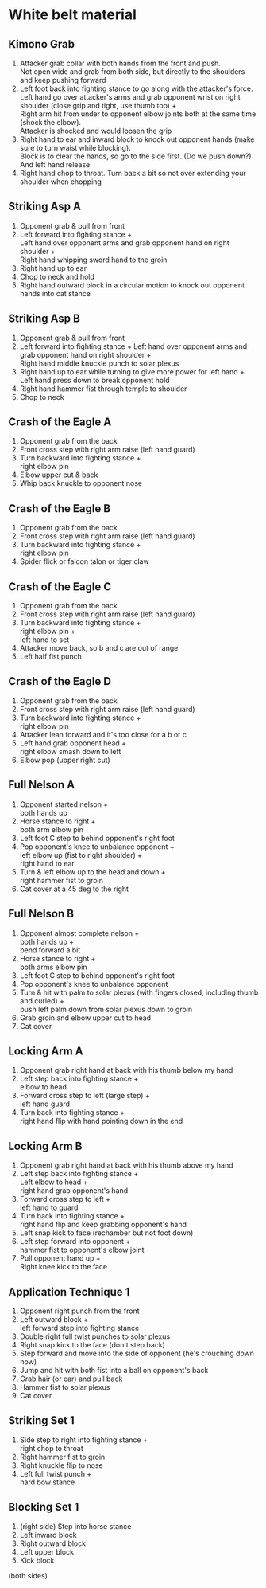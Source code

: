 # White belt material

## Kimono Grab

1. Attacker grab collar with both hands from the front and push.  
  Not open wide and grab from both side, but directly to the shoulders and keep pushing forward
3. Left foot back into fighting stance to go along with the attacker's force.  
  Left hand go over attacker's arms and grab opponent wrist on right shoulder (close grip and tight, use thumb too) +  
  Right arm hit from under to opponent elbow joints both at the same time (shock the elbow).  
  Attacker is shocked and would loosen the grip
5. Right hand to ear and inward block to knock out opponent hands (make sure to turn waist while blocking).  
  Block is to clear the hands, so go to the side first. (Do we push down?)  
  And left hand release
7. Right hand chop to throat.
  Turn back a bit so not over extending your shoulder when chopping

## Striking Asp A

1. Opponent grab & pull from front
2. Left forward into fighting stance +  
 Left hand over opponent arms and grab opponent hand on right shoulder +  
 Right hand whipping sword hand to the groin
3. Right hand up to ear
4. Chop to neck and hold
5. Right hand outward block in a circular motion to knock out opponent hands into cat stance

## Striking Asp B

1. Opponent grab &amp; pull from front
2. Left forward into fighting stance +
 Left hand over opponent arms and grab opponent hand on right shoulder +  
 Right hand middle knuckle punch to solar plexus
3. Right hand up to ear while turning to give more power for left hand +  
 Left hand press down to break opponent hold
4. Right hand hammer fist through temple to shoulder
5. Chop to neck

## Crash of the Eagle A

1. Opponent grab from the back
2. Front cross step with right arm raise (left hand guard)
3. Turn backward into fighting stance +  
 right elbow pin
4. Elbow upper cut &amp; back
5. Whip back knuckle to opponent nose

## Crash of the Eagle B

1. Opponent grab from the back
2. Front cross step with right arm raise (left hand guard)
3. Turn backward into fighting stance +  
 right elbow pin
4. Spider flick or falcon talon or tiger claw

## Crash of the Eagle C

1. Opponent grab from the back
2. Front cross step with right arm raise (left hand guard)
3. Turn backward into fighting stance +  
 right elbow pin +  
 left hand to set
4. Attacker move back, so b and c are out of range
5. Left half fist punch

## Crash of the Eagle D

1. Opponent grab from the back
2. Front cross step with right arm raise (left hand guard)
3. Turn backward into fighting stance +  
 right elbow pin
4. Attacker lean forward and it's too close for  a b or c
5. Left hand grab opponent head +  
 right elbow smash down to left
6. Elbow pop (upper right cut)

## Full Nelson A

1. Opponent started nelson +  
 both hands up
2. Horse stance to right +  
 both arm elbow pin
3. Left foot C step to behind opponent&#39;s right foot
4. Pop opponent&#39;s knee to unbalance opponent +  
 left elbow up (fist to right shoulder) +  
 right hand to ear
5. Turn &amp; left elbow up to the head and down +  
 right hammer fist to groin
6. Cat cover at a 45 deg to the right

## Full Nelson B

1. Opponent almost complete nelson +  
 both hands up +  
 bend forward a bit
2. Horse stance to right +  
 both arms elbow pin
3. Left foot C step to behind opponent&#39;s right foot
4. Pop opponent's knee to unbalance opponent
5. Turn &amp; hit with palm to solar plexus (with fingers closed, including thumb and curled) +  
  push left palm down from solar plexus down to groin
6. Grab groin and elbow upper cut to head
7. Cat cover

## Locking Arm A

1. Opponent grab right hand at back with his thumb below my hand
2. Left step back into fighting stance +  
 elbow to head
3. Forward cross step to left (large step) +  
 left hand guard
4. Turn back into fighting stance +  
 right hand flip with hand pointing down in the end

## Locking Arm B

1. Opponent grab right hand at back with his thumb above my hand
2. Left step back into fighting stance +  
 Left elbow to head +  
 right hand grab opponent&#39;s hand
3. Forward cross step to left +  
 left hand to guard
4. Turn back into fighting stance +  
 right hand flip and keep grabbing opponent&#39;s hand
5. Left snap kick to face (rechamber but not foot down)
6. Left step forward into opponent +  
 hammer fist to opponent&#39;s elbow joint
7. Pull opponent hand up +  
 Right knee kick to the face

## Application Technique 1

1. Opponent right punch from the front
2. Left outward block +  
 left forward step into fighting stance
3. Double right full twist punches to solar plexus
4. Right snap kick to the face (don&#39;t step back)
5. Step forward and move into the side of opponent (he&#39;s crouching down now)
6. Jump and hit with both fist into a ball on opponent&#39;s back
7. Grab hair (or ear) and pull back
8. Hammer fist to solar plexus
9. Cat cover


## Striking Set 1

1. Side step to right into fighting stance +  
 right chop to throat
2. Right hammer fist to groin
3. Right knuckle flip to nose
4. Left full twist punch +  
 hard bow stance


## Blocking Set 1

1. (right side) Step into horse stance
2. Left inward block
3. Right outward block
4. Left upper block
5. Kick block

(both sides)
